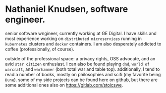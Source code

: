 # Nathaniel Knudsen, software engineer.
senior software wngineer, currently working at GE Digital. I have skills and most experience working on `distributed microservices` running in `kubernetes` clusters and `docker` containers. I am also desperately addicted to coffee (professionally, of course).

outside of the professional space: a privacy rights, OSS advocate, and an avid `star citizen` enthusiast. I can also be found playing `dnd`, `world of warcraft`, and `warhammer` (both total war and table top). additionally, I tend to read a number of books, mostly on philosophies and scifi (my favorite being `Dune`). some of my side projects can be found here on github, but there are some additional ones also on https://gitlab.com/stoicswe.